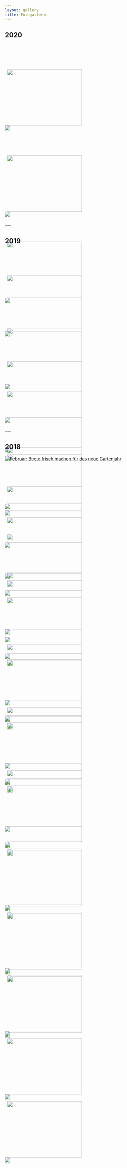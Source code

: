 ```yaml
---
layout: gallery
title: Fotogallerie
---
```



<section>
 <div>
    <h2>2020</h2>

<div id="2020" class="list-unstyled justified-gallery" style="height: 570px;">
    <a class="jg-entry" href="/assets/img/AndreaHacke.jpg" data-sub-html="Februar: Beete frisch machen für das neue Gartenjahr" style="width: 240px; height: 179px; top: 6px; left: 6px; opacity: 1;">
        <img class="img-responsive" src="/assets/img/AndreaHacke.jpg" style="width: 240px; height: 180px; margin-left: 6px; margin-top: 80px;">
            <div class="demo-gallery-poster">
                <img src="/assets/img/AndreaHacke.jpg">
            </div>                            
    </a>
    <a class="jg-entry" href="/assets/img/Probebohrung.jpg" data-sub-html="Probebohrung für einen Brunnen - Der trockene Sommer 2018 hat nochmal klar gemacht: Wir brauchen mehr Wasser!" style="width: 240px; height: 179px; top: 6px; left: 253px; opacity: 1;">                            
        <img class="img-responsive" src="/assets/img/Probebohrung.jpg" style="width: 240px; height: 180px; margin-left: 6px; margin-top: 80px;">
            <div class="demo-gallery-poster">
                <img src="/assets/img/Probebohrung.jpg">
            </div>
    </a>
    <a class="jg-entry" href="/assets/img/Brombeertunnel.jpg" data-sub-html="Im Brombeerdickicht entsteht ein Tunnel" style="width: 240px; height: 179px; top: 6px; left: 500px; opacity: 1;">                            
        <img class="img-responsive" src="/assets/img/Brombeertunnel.jpg" style="width: 240px; height: 180px; margin-left: 6px; margin-top: 80px;">
            <div class="demo-gallery-poster">
                <img src="/assets/img/Brombeertunnel.jpg">
            </div>
    </a>
    <a class="jg-entry" href="/assets/img/Bienen.jpg" data-sub-html="Wir haben Zuwachs bekommen - Viele kleine Bienchen!" style="width: 240px; height: 179px; top: 6px; left: 747px; opacity: 1;">                            
        <img class="img-responsive" src="/assets/img/Bienen.jpg" style="width: 240px; height: 180px; margin-left: 6px; margin-top: 80px;">
            <div class="demo-gallery-poster">
                <img src="/assets/img/Bienen.jpg">
            </div>
    </a>
    <a class="jg-entry" href="/assets/img/Steine.jpg" data-sub-html="Neue alte Bodenplatten für den Garten" style="width: 240px; height: 179px; top: 193px; left: 6px; opacity: 1;">                            
        <img class="img-responsive" src="/assets/img/Steine.jpg" style="width: 240px; height: 180px; margin-left: 6px; margin-top: 6px;">
            <div class="demo-gallery-poster">
                <img src="/assets/img/Steine.jpg">
            </div>
    </a>
    <a class="jg-entry" href="/assets/img/Huettenbau.jpg" data-sub-html="Unsere Gartengeräte bekommen einen neuen Unterstand" style="width: 240px; height: 179px; top: 193px; left: 253px; opacity: 1;">   
        <img class="img-responsive" src="/assets/img/Huettenbau.jpg" style="width: 240px; height: 180px; margin-left: 6px; margin-top: 6px;">
            <div class="demo-gallery-poster">
                <img src="/assets/img/Huettenbau.jpg">
            </div>
    </a>
    <a class="jg-entry" href="/assets/img/Regenrinne.jpg" data-sub-html="Das Dach ist unere Wassersammelanlage, nur die Rinne hat noch gefehlt" style="width: 240px; height: 179px; top: 193px; left: 500px; opacity: 1;">   
        <img class="img-responsive" src="/assets/img/Regenrinne.jpg" style="width: 240px; height: 180px; margin-left: 6px; margin-top: 6px;">
            <div class="demo-gallery-poster">
                <img src="/assets/img/Regenrinne.jpg">
            </div>
    </a>
    <a class="jg-entry" href="/assets/img/Spass.jpg" data-sub-html="GuteLauneGärtnern - Geil geil geil" style="width: 240px; height: 179px; top: 193px; left: 747px; opacity: 1;">   
        <img class="img-responsive" src="/assets/img/Spass.jpg" style="width: 240px; height: 180px; margin-left: 6px; margin-top: 6px;">
            <div class="demo-gallery-poster">
                <img src="/assets/img/Spass.jpg">
            </div>
    </a>
    <a class="jg-entry" href="/assets/img/Menschen.jpg" data-sub-html="Schööön Unkraut rupfen..." style="width: 240px; height: 179px; top: 379px; left: 6px; opacity: 1;">   
        <img class="img-responsive" src="/assets/img/Menschen.jpg" style="width: 240px; height: 180px; margin-left: 6px; margin-top: 6px;">
            <div class="demo-gallery-poster">
                <img src="/assets/img/Menschen.jpg">
            </div>
    </a>
    <a class="jg-entry" href="/assets/img/MenschBeet.jpg" data-sub-html="...uuund noch mehr Unkraut rupfen" style="width: 240px; height: 179px; top: 379px; left: 253px; opacity: 1;">   
        <img class="img-responsive" src="/assets/img/MenschBeet.jpg" style="width: 240px; height: 180px; margin-left: 6px; margin-top: 6px;">
            <div class="demo-gallery-poster">
                <img src="/assets/img/MenschBeet.jpg">
            </div>
    </a>
    <a class="jg-entry" href="/assets/img/Spring.jpg" data-sub-html="Frühling juppiduu!" style="width: 240px; height: 181px; top: 379px; left: 500px; opacity: 1;">   
        <img class="img-responsive" src="/assets/img/Spring.jpg" style="width: 240px; height: 180px; margin-left: 6px; margin-top: 6px;">
            <div class="demo-gallery-poster">
                <img src="/assets/img/Spring.jpg">
            </div>
    </a>
</div>
</div>
</section>
---

<section>
<div>
<h2>2019</h2>

<div id="2019" class="list-unstyled justified-gallery" style="height: 570px;">
    <a class="jg-entry" href="/assets/img/AndreaHacke.jpg" data-sub-html="Februar: Beete frisch machen für das neue Gartenjahr" style="width: 240px; height: 179px; top: 6px; left: 6px; opacity: 1;">
        <img class="img-responsive" src="/assets/img/AndreaHacke.jpg" style="width: 240px; height: 180px; margin-left: 6px; margin-top: 80px;">
            <div class="demo-gallery-poster">
                <img src="/assets/img/AndreaHacke.jpg">
            </div>                            
    </a>
    <a class="jg-entry" href="/assets/img/Probebohrung.jpg" data-sub-html="Probebohrung für einen Brunnen - Der trockene Sommer 2018 hat nochmal klar gemacht: Wir brauchen mehr Wasser!" style="width: 240px; height: 179px; top: 6px; left: 253px; opacity: 1;">                            
        <img class="img-responsive" src="/assets/img/Probebohrung.jpg" style="width: 240px; height: 180px; margin-left: 6px; margin-top: 80px;">
            <div class="demo-gallery-poster">
                <img src="/assets/img/Probebohrung.jpg">
            </div>
    </a>
    <a class="jg-entry" href="/assets/img/Brombeertunnel.jpg" data-sub-html="Im Brombeerdickicht entsteht ein Tunnel" style="width: 240px; height: 179px; top: 6px; left: 500px; opacity: 1;">                            
        <img class="img-responsive" src="/assets/img/Brombeertunnel.jpg" style="width: 240px; height: 180px; margin-left: 6px; margin-top: 80px;">
            <div class="demo-gallery-poster">
                <img src="/assets/img/Brombeertunnel.jpg">
            </div>
    </a>
    <a class="jg-entry" href="/assets/img/Bienen.jpg" data-sub-html="Wir haben Zuwachs bekommen - Viele kleine Bienchen!" style="width: 240px; height: 179px; top: 6px; left: 747px; opacity: 1;">                            
        <img class="img-responsive" src="/assets/img/Bienen.jpg" style="width: 240px; height: 180px; margin-left: 6px; margin-top: 80px;">
            <div class="demo-gallery-poster">
                <img src="/assets/img/Bienen.jpg">
            </div>
    </a>
    <a class="jg-entry" href="/assets/img/Steine.jpg" data-sub-html="Neue alte Bodenplatten für den Garten" style="width: 240px; height: 179px; top: 193px; left: 6px; opacity: 1;">                            
        <img class="img-responsive" src="/assets/img/Steine.jpg" style="width: 240px; height: 180px; margin-left: 6px; margin-top: 6px;">
            <div class="demo-gallery-poster">
                <img src="/assets/img/Steine.jpg">
            </div>
    </a>
    <a class="jg-entry" href="/assets/img/Huettenbau.jpg" data-sub-html="Unsere Gartengeräte bekommen einen neuen Unterstand" style="width: 240px; height: 179px; top: 193px; left: 253px; opacity: 1;">   
        <img class="img-responsive" src="/assets/img/Huettenbau.jpg" style="width: 240px; height: 180px; margin-left: 6px; margin-top: 6px;">
            <div class="demo-gallery-poster">
                <img src="/assets/img/Huettenbau.jpg">
            </div>
    </a>
    <a class="jg-entry" href="/assets/img/Regenrinne.jpg" data-sub-html="Das Dach ist unere Wassersammelanlage, nur die Rinne hat noch gefehlt" style="width: 240px; height: 179px; top: 193px; left: 500px; opacity: 1;">   
        <img class="img-responsive" src="/assets/img/Regenrinne.jpg" style="width: 240px; height: 180px; margin-left: 6px; margin-top: 6px;">
            <div class="demo-gallery-poster">
                <img src="/assets/img/Regenrinne.jpg">
            </div>
    </a>
    <a class="jg-entry" href="/assets/img/Spass.jpg" data-sub-html="GuteLauneGärtnern - Geil geil geil" style="width: 240px; height: 179px; top: 193px; left: 747px; opacity: 1;">   
        <img class="img-responsive" src="/assets/img/Spass.jpg" style="width: 240px; height: 180px; margin-left: 6px; margin-top: 6px;">
            <div class="demo-gallery-poster">
                <img src="/assets/img/Spass.jpg">
            </div>
    </a>
    <a class="jg-entry" href="/assets/img/Menschen.jpg" data-sub-html="Schööön Unkraut rupfen..." style="width: 240px; height: 179px; top: 379px; left: 6px; opacity: 1;">   
        <img class="img-responsive" src="/assets/img/Menschen.jpg" style="width: 240px; height: 180px; margin-left: 6px; margin-top: 6px;">
            <div class="demo-gallery-poster">
                <img src="/assets/img/Menschen.jpg">
            </div>
    </a>
    <a class="jg-entry" href="/assets/img/MenschBeet.jpg" data-sub-html="...uuund noch mehr Unkraut rupfen" style="width: 240px; height: 179px; top: 379px; left: 253px; opacity: 1;">   
        <img class="img-responsive" src="/assets/img/MenschBeet.jpg" style="width: 240px; height: 180px; margin-left: 6px; margin-top: 6px;">
            <div class="demo-gallery-poster">
                <img src="/assets/img/MenschBeet.jpg">
            </div>
    </a>
    <a class="jg-entry" href="/assets/img/Spring.jpg" data-sub-html="Frühling juppiduu!" style="width: 240px; height: 181px; top: 379px; left: 500px; opacity: 1;">   
        <img class="img-responsive" src="/assets/img/Spring.jpg" style="width: 240px; height: 180px; margin-left: 6px; margin-top: 6px;">
            <div class="demo-gallery-poster">
                <img src="/assets/img/Spring.jpg">
            </div>
    </a>
</div>
</div>
</section>
---


<section>

<h2>2018</h2>

<div id="mygallery" style="height: 570px;">
    <a href="/assets/img/AndreaHacke.jpg" style="width: 240px; height: 179px; top: 6px; left: 6px; opacity: 1;">
        <img alt="Februar: Beete frisch machen für das neue Gartenjahr" src="/assets/img/AndreaHacke.jpg"/>                           
    </a>
    <a class="jg-entry" href="/assets/img/Probebohrung.jpg" alt="Probebohrung für einen Brunnen - Der trockene Sommer 2018 hat nochmal klar gemacht: Wir brauchen mehr Wasser!" style="width: 240px; height: 179px; top: 6px; left: 253px; opacity: 1;">                            
        <img class="img-responsive" src="/assets/img/Probebohrung.jpg" style="width: 240px; height: 180px; margin-left: 6px; margin-top: 80px;">
            <div class="demo-gallery-poster">
                <img src="/assets/img/Probebohrung.jpg">
            </div>
    </a>
    <a class="jg-entry" href="/assets/img/Brombeertunnel.jpg" data-sub-html="Im Brombeerdickicht entsteht ein Tunnel" style="width: 240px; height: 179px; top: 6px; left: 500px; opacity: 1;">                            
        <img class="img-responsive" src="/assets/img/Brombeertunnel.jpg" style="width: 240px; height: 180px; margin-left: 6px; margin-top: 80px;">
            <div class="demo-gallery-poster">
                <img src="/assets/img/Brombeertunnel.jpg">
            </div>
    </a>
    <a class="jg-entry" href="/assets/img/Bienen.jpg" data-sub-html="Wir haben Zuwachs bekommen - Viele kleine Bienchen!" style="width: 240px; height: 179px; top: 6px; left: 747px; opacity: 1;">                            
        <img class="img-responsive" src="/assets/img/Bienen.jpg" style="width: 240px; height: 180px; margin-left: 6px; margin-top: 80px;">
            <div class="demo-gallery-poster">
                <img src="/assets/img/Bienen.jpg">
            </div>
    </a>
    <a class="jg-entry" href="/assets/img/Steine.jpg" data-sub-html="Neue alte Bodenplatten für den Garten" style="width: 240px; height: 179px; top: 193px; left: 6px; opacity: 1;">                            
        <img class="img-responsive" src="/assets/img/Steine.jpg" style="width: 240px; height: 180px; margin-left: 6px; margin-top: 6px;">
            <div class="demo-gallery-poster">
                <img src="/assets/img/Steine.jpg">
            </div>
    </a>
    <a class="jg-entry" href="/assets/img/Huettenbau.jpg" data-sub-html="Unsere Gartengeräte bekommen einen neuen Unterstand" style="width: 240px; height: 179px; top: 193px; left: 253px; opacity: 1;">   
        <img class="img-responsive" src="/assets/img/Huettenbau.jpg" style="width: 240px; height: 180px; margin-left: 6px; margin-top: 6px;">
            <div class="demo-gallery-poster">
                <img src="/assets/img/Huettenbau.jpg">
            </div>
    </a>
    <a class="jg-entry" href="/assets/img/Regenrinne.jpg" data-sub-html="Das Dach ist unere Wassersammelanlage, nur die Rinne hat noch gefehlt" style="width: 240px; height: 179px; top: 193px; left: 500px; opacity: 1;">   
        <img class="img-responsive" src="/assets/img/Regenrinne.jpg" style="width: 240px; height: 180px; margin-left: 6px; margin-top: 6px;">
            <div class="demo-gallery-poster">
                <img src="/assets/img/Regenrinne.jpg">
            </div>
    </a>
    <a class="jg-entry" href="/assets/img/Spass.jpg" data-sub-html="GuteLauneGärtnern - Geil geil geil" style="width: 240px; height: 179px; top: 193px; left: 747px; opacity: 1;">   
        <img class="img-responsive" src="/assets/img/Spass.jpg" style="width: 240px; height: 180px; margin-left: 6px; margin-top: 6px;">
            <div class="demo-gallery-poster">
                <img src="/assets/img/Spass.jpg">
            </div>
    </a>
    <a class="jg-entry" href="/assets/img/Menschen.jpg" data-sub-html="Schööön Unkraut rupfen..." style="width: 240px; height: 179px; top: 379px; left: 6px; opacity: 1;">   
        <img class="img-responsive" src="/assets/img/Menschen.jpg" style="width: 240px; height: 180px; margin-left: 6px; margin-top: 6px;">
            <div class="demo-gallery-poster">
                <img src="/assets/img/Menschen.jpg">
            </div>
    </a>
    <a class="jg-entry" href="/assets/img/MenschBeet.jpg" data-sub-html="...uuund noch mehr Unkraut rupfen" style="width: 240px; height: 179px; top: 379px; left: 253px; opacity: 1;">   
        <img class="img-responsive" src="/assets/img/MenschBeet.jpg" style="width: 240px; height: 180px; margin-left: 6px; margin-top: 6px;">
            <div class="demo-gallery-poster">
                <img src="/assets/img/MenschBeet.jpg">
            </div>
    </a>
    <a class="jg-entry" href="/assets/img/Spring.jpg" data-sub-html="Frühling juppiduu!" style="width: 240px; height: 181px; top: 379px; left: 500px; opacity: 1;">   
        <img class="img-responsive" src="/assets/img/Spring.jpg" style="width: 240px; height: 180px; margin-left: 6px; margin-top: 6px;">
            <div class="demo-gallery-poster">
                <img src="/assets/img/Spring.jpg">
            </div>
    </a>
</div>
</section>

